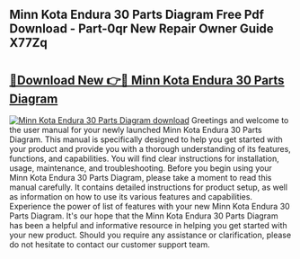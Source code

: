 ## Minn Kota Endura 30 Parts Diagram Free Pdf Download - Part-0qr New Repair Owner Guide X77Zq

# <h2><a href="http://dfrbnj.blite.top/?on=Minn+Kota+Endura+30+Parts+Diagram">🔗Download New 👉🔴 Minn Kota Endura 30 Parts Diagram</a></h2>

[![Minn Kota Endura 30 Parts Diagram download](https://i.imgur.com/lujVjoI.png)](http://dfrbnj.blite.top/?on=Minn+Kota+Endura+30+Parts+Diagram)
Greetings and welcome to the user manual for your newly launched Minn Kota Endura 30 Parts Diagram. This manual is specifically designed to help you get started with your product and provide you with a thorough understanding of its features, functions, and capabilities. You will find clear instructions for installation, usage, maintenance, and troubleshooting. Before you begin using your Minn Kota Endura 30 Parts Diagram, please take a moment to read this manual carefully. It contains detailed instructions for product setup, as well as information on how to use its various features and capabilities. Experience the power of list of features with your new Minn Kota Endura 30 Parts Diagram. It's our hope that the Minn Kota Endura 30 Parts Diagram has been a helpful and informative resource in helping you get started with your new product. Should you require any assistance or clarification, please do not hesitate to contact our customer support team.
